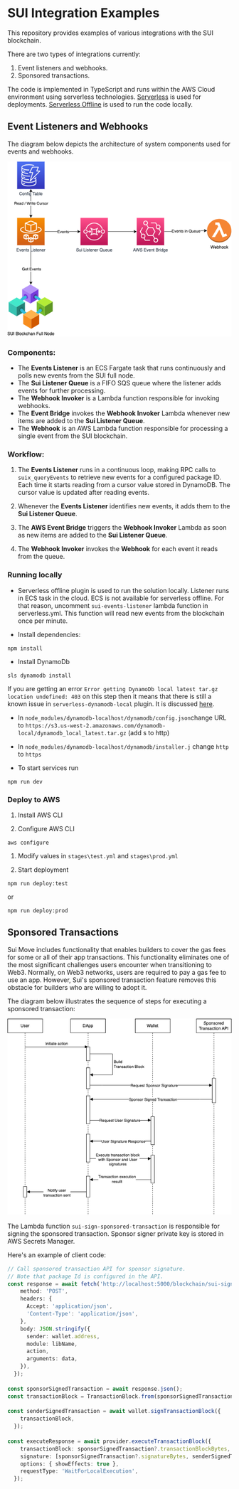 # SUI Integration Examples

This repository provides examples of various integrations with the SUI blockchain.

There are two types of integrations currently:

1. Event listeners and webhooks.
2. Sponsored transactions.

The code is implemented in TypeScript and runs within the AWS Cloud environment using serverless technologies. [Serverless](https://www.serverless.com/) is used for deployments. [Serverless Offline](https://www.serverless.com/plugins/serverless-offline) is used to run the code locally.

## Event Listeners and Webhooks

The diagram below depicts the architecture of system components used for events and webhooks.

![Events Architecture](images/events.png)

### **Components:**
- The **Events Listener** is an ECS Fargate task that runs continuously and polls new events from the SUI full node.
- The **Sui Listener Queue** is a FIFO SQS queue where the listener adds events for further processing.
- The **Webhook Invoker** is a Lambda function responsible for invoking webhooks.
- The **Event Bridge** invokes the **Webhook Invoker** Lambda whenever new items are added to the **Sui Listener Queue**.
- The **Webhook** is an AWS Lambda function responsible for processing a single event from the SUI blockchain.

### **Workflow:**
1. The **Events Listener** runs in a continuous loop, making RPC calls to `suix_queryEvents` to retrieve new events for a configured package ID. Each time it starts reading from a cursor value stored in DynamoDB. The cursor value is updated after reading events.

2. Whenever the **Events Listener** identifies new events, it adds them to the **Sui Listener Queue**.

3. The **AWS Event Bridge** triggers the **Webhook Invoker** Lambda as soon as new items are added to the **Sui Listener Queue**.

4. The **Webhook Invoker** invokes the **Webhook** for each event it reads from the queue.

### Running locally

- Serverless offline plugin is used to run the solution locally. Listener runs in ECS task in the cloud. ECS is not available for serverless offline. For that reason, uncomment `sui-events-listener` lambda function in serverless.yml. This function will read new events from the blockchain once per minute.

- Install dependencies:
```
npm install
```

- Install DynamoDb 
```
sls dynamodb install
```

If you are getting an error `Error getting DynamoDb local latest tar.gz location undefined: 403` on this step then it means that there is still a known issue in `serverless-dynamodb-local` plugin.
It is discussed [here](https://github.com/99x/serverless-dynamodb-local/issues/294).
  - In `node_modules/dynamodb-localhost/dynamodb/config.json`change URL to `https://s3.us-west-2.amazonaws.com/dynamodb-local/dynamodb_local_latest.tar.gz` (add s to http)
  - In `node_modules/dynamodb-localhost/dynamodb/installer.j` change `http` to `https`

- To start services run
```
npm run dev
```

### Deploy to AWS

1. Install AWS CLI

1. Configure AWS CLI
```
aws configure
```

1. Modify values in `stages\test.yml` and `stages\prod.yml`

1. Start deployment
```
npm run deploy:test
```
or
```
npm run deploy:prod
```


## Sponsored Transactions

Sui Move includes functionality that enables builders to cover the gas fees for some or all of their app transactions. This functionality eliminates one of the most significant challenges users encounter when transitioning to Web3. Normally, on Web3 networks, users are required to pay a gas fee to use an app. However, Sui's sponsored transaction feature removes this obstacle for builders who are willing to adopt it.

The diagram below illustrates the sequence of steps for executing a sponsored transaction:

![Sponsored Transaction Diagram](images/sponsor.png)

The Lambda function `sui-sign-sponsored-transaction` is responsible for signing the sponsored transaction. Sponsor signer private key is stored in AWS Secrets Manager.

Here's an example of client code:


```typescript
// Call sponsored transaction API for sponsor signature. 
// Note that package Id is configured in the API.
const response = await fetch('http://localhost:5000/blockchain/sui-sign-sponsored-transaction', {
    method: 'POST',
    headers: {
      Accept: 'application/json',
      'Content-Type': 'application/json',
    },
    body: JSON.stringify({
      sender: wallet.address,
      module: libName,
      action,
      arguments: data,
    }),
  });

const sponsorSignedTransaction = await response.json();
const transactionBlock = TransactionBlock.from(sponsorSignedTransaction?.transactionBlockBytes);

const senderSignedTransaction = await wallet.signTransactionBlock({
    transactionBlock,
  });

const executeResponse = await provider.executeTransactionBlock({
    transactionBlock: sponsorSignedTransaction?.transactionBlockBytes,
    signature: [sponsorSignedTransaction?.signatureBytes, senderSignedTransaction.signature],
    options: { showEffects: true },
    requestType: 'WaitForLocalExecution',
  });
```